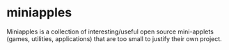 # miniapples
Miniapples is a collection of interesting/useful open source mini-applets (games, utilities, applications) that are too small to justify their own project.
